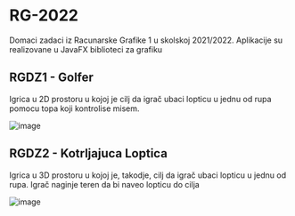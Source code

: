 # RG-2022
Domaci zadaci iz Racunarske Grafike 1 u skolskoj 2021/2022. Aplikacije su realizovane u JavaFX biblioteci za grafiku

## RGDZ1 - Golfer 
Igrica u 2D prostoru u kojoj je cilj da igrač ubaci lopticu u jednu od rupa pomocu topa koji kontrolise misem.

![image](https://user-images.githubusercontent.com/30656007/196394823-81851df9-fcf3-45d9-a71d-7c09adce8a7c.png)

## RGDZ2 - Kotrljajuca Loptica
Igrica u 3D prostoru u kojoj je, takodje, cilj da igrač ubaci lopticu u jednu od rupa. Igrač naginje teren da bi naveo lopticu do cilja

![image](https://user-images.githubusercontent.com/30656007/196395545-2601e069-131a-4492-b6f3-43f544026e0a.png)

